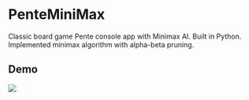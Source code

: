 # PenteMiniMax
Classic board game Pente console app with Minimax AI.
Built in Python. Implemented minimax algorithm with alpha-beta pruning.

## Demo

![](https://media0.giphy.com/media/v1.Y2lkPTc5MGI3NjExdnB5bGs4eDJjM3B2M2swcDB1eWcwZHIyZDFqOG5jdjZkaWxmcGJnaSZlcD12MV9pbnRlcm5hbF9naWZfYnlfaWQmY3Q9Zw/2AoWQ29IGyrl5J5lBO/giphy.gif)
